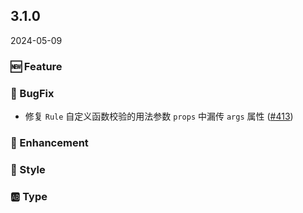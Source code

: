 ## 3.1.0
2024-05-09

### 🆕 Feature

### 🐞 BugFix

- 修复 `Rule` 自定义函数校验的用法参数 `props` 中漏传 `args` 属性 ([#413](https://github.com/sheinsight/shineout-next/pull/413))

### 💎 Enhancement

### 💅 Style

### 🆎 Type




